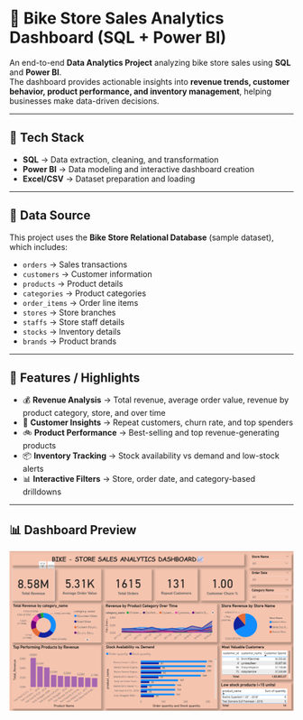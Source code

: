 # 🚴 Bike Store Sales Analytics Dashboard (SQL + Power BI)  

An end-to-end **Data Analytics Project** analyzing bike store sales using **SQL** and **Power BI**.  
The dashboard provides actionable insights into **revenue trends, customer behavior, product performance, and inventory management**, helping businesses make data-driven decisions.  

---

## 🔧 Tech Stack  
- **SQL** → Data extraction, cleaning, and transformation  
- **Power BI** → Data modeling and interactive dashboard creation  
- **Excel/CSV** → Dataset preparation and loading  

---

## 📂 Data Source  
This project uses the **Bike Store Relational Database** (sample dataset), which includes:  
- `orders` → Sales transactions  
- `customers` → Customer information  
- `products` → Product details  
- `categories` → Product categories  
- `order_items` → Order line items  
- `stores` → Store branches  
- `staffs` → Store staff details  
- `stocks` → Inventory details  
- `brands` → Product brands  

---

## 🌟 Features / Highlights  
- 💰 **Revenue Analysis** → Total revenue, average order value, revenue by product category, store, and over time  
- 👥 **Customer Insights** → Repeat customers, churn rate, and top spenders  
- 🚲 **Product Performance** → Best-selling and top revenue-generating products  
- 📦 **Inventory Tracking** → Stock availability vs demand and low-stock alerts  
- 📊 **Interactive Filters** → Store, order date, and category-based drilldowns  

---

## 📊 Dashboard Preview  
![Dashboard Screenshot](https://github.com/Vamsikrishn-03/Sales-Analytics-Dashboard/blob/main/Snapshot%20of%20Dashboard.png)
